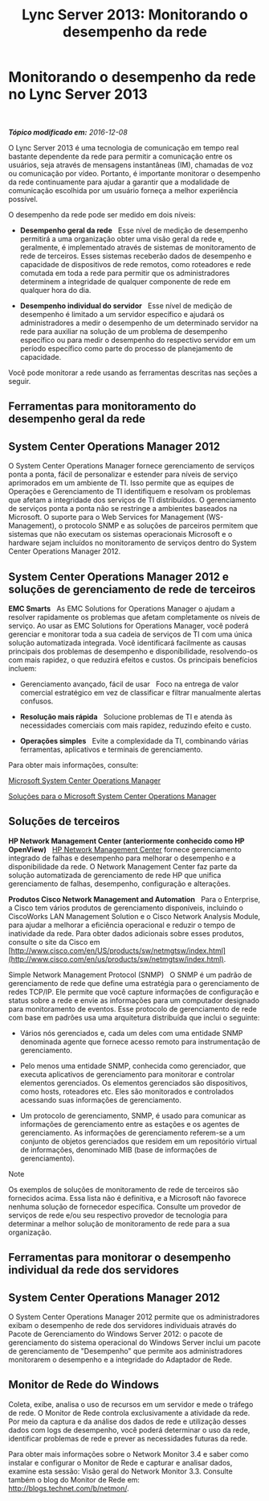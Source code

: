 ﻿---
title: 'Lync Server 2013: Monitorando o desempenho da rede'
TOCTitle: Monitorando o desempenho da rede
ms:assetid: bc3a01da-91eb-4c0c-9598-35e5e46b00f6
ms:mtpsurl: https://technet.microsoft.com/pt-br/library/Dn720923(v=OCS.15)
ms:contentKeyID: 62240144
ms.date: 12/10/2016
mtps_version: v=OCS.15
ms.translationtype: HT
---

# Monitorando o desempenho da rede no Lync Server 2013

 

_**Tópico modificado em:** 2016-12-08_

O Lync Server 2013 é uma tecnologia de comunicação em tempo real bastante dependente da rede para permitir a comunicação entre os usuários, seja através de mensagens instantâneas (IM), chamadas de voz ou comunicação por vídeo. Portanto, é importante monitorar o desempenho da rede continuamente para ajudar a garantir que a modalidade de comunicação escolhida por um usuário forneça a melhor experiência possível.

O desempenho da rede pode ser medido em dois níveis:

  - **Desempenho geral da rede**   Esse nível de medição de desempenho permitirá a uma organização obter uma visão geral da rede e, geralmente, é implementado através de sistemas de monitoramento de rede de terceiros. Esses sistemas receberão dados de desempenho e capacidade de dispositivos de rede remotos, como roteadores e rede comutada em toda a rede para permitir que os administradores determinem a integridade de qualquer componente de rede em qualquer hora do dia.

  - **Desempenho individual do servidor**   Esse nível de medição de desempenho é limitado a um servidor específico e ajudará os administradores a medir o desempenho de um determinado servidor na rede para auxiliar na solução de um problema de desempenho específico ou para medir o desempenho do respectivo servidor em um período específico como parte do processo de planejamento de capacidade.

Você pode monitorar a rede usando as ferramentas descritas nas seções a seguir.

## Ferramentas para monitoramento do desempenho geral da rede

## System Center Operations Manager 2012

O System Center Operations Manager fornece gerenciamento de serviços ponta a ponta, fácil de personalizar e estender para níveis de serviço aprimorados em um ambiente de TI. Isso permite que as equipes de Operações e Gerenciamento de TI identifiquem e resolvam os problemas que afetam a integridade dos serviços de TI distribuídos. O gerenciamento de serviços ponta a ponta não se restringe a ambientes baseados na Microsoft. O suporte para o Web Services for Management (WS-Management), o protocolo SNMP e as soluções de parceiros permitem que sistemas que não executam os sistemas operacionais Microsoft e o hardware sejam incluídos no monitoramento de serviços dentro do System Center Operations Manager 2012.

## System Center Operations Manager 2012 e soluções de gerenciamento de rede de terceiros

**EMC Smarts**   As EMC Solutions for Operations Manager o ajudam a resolver rapidamente os problemas que afetam completamente os níveis de serviço. Ao usar as EMC Solutions for Operations Manager, você poderá gerenciar e monitorar toda a sua cadeia de serviços de TI com uma única solução automatizada integrada. Você identificará facilmente as causas principais dos problemas de desempenho e disponibilidade, resolvendo-os com mais rapidez, o que reduzirá efeitos e custos. Os principais benefícios incluem:

  - Gerenciamento avançado, fácil de usar   Foco na entrega de valor comercial estratégico em vez de classificar e filtrar manualmente alertas confusos.

  - **Resolução mais rápida**   Solucione problemas de TI e atenda às necessidades comerciais com mais rapidez, reduzindo efeito e custo.

  - **Operações simples**   Evite a complexidade da TI, combinando várias ferramentas, aplicativos e terminais de gerenciamento.

Para obter mais informações, consulte:

[Microsoft System Center Operations Manager](http://go.microsoft.com/fwlink/p/?linkid=243651)

[Soluções para o Microsoft System Center Operations Manager](http://www.emc.com/collateral/software/data-sheet/h6135-server-manager-ds.pdf)

## Soluções de terceiros

**HP Network Management Center (anteriormente conhecido como HP OpenView)**   [HP Network Management Center](https://h10078.www1.hp.com/cda/hpms/display/main/hpms_content.jsp?zn=bto%26cp=1-11-15-119_4000_100__) fornece gerenciamento integrado de falhas e desempenho para melhorar o desempenho e a disponibilidade da rede. O Network Management Center faz parte da solução automatizada de gerenciamento de rede HP que unifica gerenciamento de falhas, desempenho, configuração e alterações.

**Produtos Cisco Network Management and Automation**   Para o Enterprise, a Cisco tem vários produtos de gerenciamento disponíveis, incluindo o CiscoWorks LAN Management Solution e o Cisco Network Analysis Module, para ajudar a melhorar a eficiência operacional e reduzir o tempo de inatividade da rede. Para obter dados adicionais sobre esses produtos, consulte o site da Cisco em [http://www.cisco.com/en/US/products/sw/netmgtsw/index.html](http://www.cisco.com/en/us/products/sw/netmgtsw/index.html).

Simple Network Management Protocol (SNMP)   O SNMP é um padrão de gerenciamento de rede que define uma estratégia para o gerenciamento de redes TCP/IP. Ele permite que você capture informações de configuração e status sobre a rede e envie as informações para um computador designado para monitoramento de eventos. Esse protocolo de gerenciamento de rede com base em padrões usa uma arquitetura distribuída que inclui o seguinte:

  - Vários nós gerenciados e, cada um deles com uma entidade SNMP denominada agente que fornece acesso remoto para instrumentação de gerenciamento.

  - Pelo menos uma entidade SNMP, conhecida como gerenciador, que executa aplicativos de gerenciamento para monitorar e controlar elementos gerenciados. Os elementos gerenciados são dispositivos, como hosts, roteadores etc. Eles são monitorados e controlados acessando suas informações de gerenciamento.

  - Um protocolo de gerenciamento, SNMP, é usado para comunicar as informações de gerenciamento entre as estações e os agentes de gerenciamento. As informações de gerenciamento referem-se a um conjunto de objetos gerenciados que residem em um repositório virtual de informações, denominado MIB (base de informações de gerenciamento).

> [!note]  
> Os exemplos de soluções de monitoramento de rede de terceiros são fornecidos acima. Essa lista não é definitiva, e a Microsoft não favorece nenhuma solução de fornecedor específica. Consulte um provedor de serviços de rede e/ou seu respectivo provedor de tecnologia para determinar a melhor solução de monitoramento de rede para a sua organização.

## Ferramentas para monitorar o desempenho individual da rede dos servidores

## System Center Operations Manager 2012

O System Center Operations Manager 2012 permite que os administradores exibam o desempenho de rede dos servidores individuais através do Pacote de Gerenciamento do Windows Server 2012: o pacote de gerenciamento do sistema operacional do Windows Server inclui um pacote de gerenciamento de "Desempenho" que permite aos administradores monitorarem o desempenho e a integridade do Adaptador de Rede.

## Monitor de Rede do Windows

Coleta, exibe, analisa o uso de recursos em um servidor e mede o tráfego de rede. O Monitor de Rede controla exclusivamente a atividade da rede. Por meio da captura e da análise dos dados de rede e utilização desses dados com logs de desempenho, você poderá determinar o uso da rede, identificar problemas de rede e prever as necessidades futuras da rede.

Para obter mais informações sobre o Network Monitor 3.4 e saber como instalar e configurar o Monitor de Rede e capturar e analisar dados, examine esta sessão: Visão geral do Network Monitor 3.3. Consulte também o blog do Monitor de Rede em: <http://blogs.technet.com/b/netmon/>.

